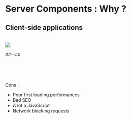 <!-- .slide: class="two-column with-code " -->

# Server Components : Why ?

## Client-side applications

<br/>

<img src="./assets/images/03-server-components/csr-workflow-schema.png" class="03-csr-workflow" />

##--##

<br/>
<br/>
<br/>

Cons :

- Poor first loading performances
- Bad SEO
- A lot a JavaScript
- Network blocking requests
